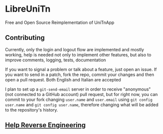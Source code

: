 # LibreUniTn

Free and Open Source Reimplementation of UniTnApp

## Contributing
Currently, only the login and logout flow are implemented and mostly working, help is needed not only to implement other features, but also to improve comments, logging, tests, documentation

If you want to signal a problem or talk about a feature, just open an issue. If you want to send in a patch, fork the repo, commit your changes and then open a pull request. Both English and Italian are accepted

I plan to set up a `git-send-email` server in order to receive "anonymous" (not connected to a GitHub account) pull request, but for right now, you can commit to your fork changing `user.name` and `user.email` using `git config user.name` and `git config user.name`, therefore changing what will be added to the repository's history.

## [Help Reverse Engineering](./REVENG.md)

